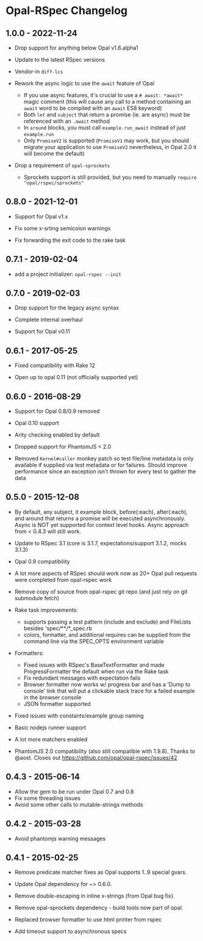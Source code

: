 # Opal-RSpec Changelog

## 1.0.0 - 2022-11-24

- Drop support for anything below Opal v1.6.alpha1

- Update to the latest RSpec versions

- Vendor-in `diff-lcs`

- Rework the async logic to use the `await` feature of Opal
  * If you use async features, it's crucial to use a `# await: *await*` magic comment (this will cause any call to a method containing an `await` word to be compiled with an `await` ES8 keyword)
  * Both `let` and `subject` that return a promise (ie. are async) must be referenced with an `.await` method
  * In `around` blocks, you must call `example.run_await` instead of just `example.run`
  * Only `PromiseV2` is supported (`PromiseV1` may work, but you should migrate your application to use `PromiseV2` nevertheless, in Opal 2.0 it will become the default)

- Drop a requirement of `opal-sprockets`
  * Sprockets support is still provided, but you need to manually `require "opal/rspec/sprockets"`


## 0.8.0 - 2021-12-01

- Support for Opal v1.x

- Fix some x-srting semicolon warnings

- Fix forwarding the exit code to the rake task


## 0.7.1 - 2019-02-04

- add a project initializer: `opal-rspec --init`


## 0.7.0 - 2019-02-03

- Drop support for the legacy async syntax

- Complete internal overhaul

- Support for Opal v0.11


## 0.6.1 - 2017-05-25

- Fixed compatibility with Rake 12

- Open up to opal 0.11 (not officially supported yet)


## 0.6.0 - 2016-08-29

- Support for Opal 0.8/0.9 removed

- Opal 0.10 support

- Arity checking enabled by default

- Dropped support for PhantomJS < 2.0

- Removed `Kernel#caller` monkey patch so test file/line metadata is only available if supplied via test metadata or for failures. Should improve performance since an exception isn't thrown for every test to gather the data


## 0.5.0 - 2015-12-08

- By default, any subject, it example block, before(:each), after(:each), and around that returns a promise will be executed asynchronously. Async is NOT yet supported for context level hooks. Async approach from < 0.4.3 will still work.

- Update to RSpec 3.1 (core is 3.1.7, expectations/support 3.1.2, mocks 3.1.3)

- Opal 0.9 compatibility

- A lot more aspects of RSpec should work now as 20+ Opal pull requests were completed from opal-rspec work

- Remove copy of source from opal-rspec git repo (and just rely on git submodule fetch)

- Rake task improvements:
  - supports passing a test pattern (include and exclude) and FileLists besides 'spec/**/*_spec.rb
  - colors, formatter, and additional requires can be supplied from the command line via the SPEC_OPTS environment variable

- Formatters:
  - Fixed issues with RSpec's BaseTextFormatter and made ProgressFormatter the default when run via the Rake task
  - Fix redundant messages with expectation fails
  - Browser formatter now works w/ progress bar and has a 'Dump to console' link that will put a clickable stack trace for a failed example in the browser console
  - JSON formatter supported

- Fixed issues with constants/example group naming

- Basic nodejs runner support

- A lot more matchers enabled

*  PhantomJS 2.0 compatibility (also still compatible with 1.9.8). Thanks to @aost. Closes out https://github.com/opal/opal-rspec/issues/42


## 0.4.3 - 2015-06-14

- Allow the gem to be run under Opal 0.7 and 0.8
- Fix some threading issues
- Avoid some other calls to mutable-strings methods


## 0.4.2 - 2015-03-28

- Avoid phantomjs warning messages


## 0.4.1 - 2015-02-25

- Remove predicate matcher fixes as Opal supports $1..$9 special gvars.

- Update Opal dependency for ~> 0.6.0.

- Remove double-escaping in inline x-strings (from Opal bug fix).

- Remove opal-sprockets dependency - build tools now part of opal.

- Replaced browser formatter to use html printer from rspec

- Add timeout support to asynchronous specs
